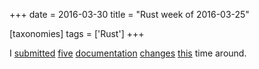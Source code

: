 +++
date = 2016-03-30
title = "Rust week of 2016-03-25"

[taxonomies]
tags = ['Rust']
+++

I [submitted][] [five][] [documentation][] [changes][] [this] time
around.

  [submitted]: https://github.com/rust-lang/rust/pull/32603
  [five]: https://github.com/rust-lang/rust/pull/32605
  [documentation]: https://github.com/rust-lang/rust/pull/32606
  [changes]: https://github.com/rust-lang/rust/pull/32607
  [this]: https://github.com/rust-lang/rust/pull/32608
